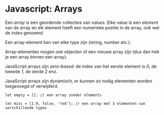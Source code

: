 # Javascript: Arrays

Een *array* is een geordende collecties van *values*. Elke value is een *element* van de array en elk element heeft een numerieke positie in de array, ook wel de *index* genoemd.

Een array-element kan van elke type zijn (string, number etc.).

Array-elementen mogen ook objecten of een nieuwe array zijn (dus dan heb je een array binnen een array). 

JavaScript arrays zijn *zero-based*: de index van het eerste element is *0*, de tweede *1*, de derde *2* enz.

JavaScript arrays zijn dynamisch, er kunnen zo nodig elementen worden toegevoegd of verwijderd. 

````
let empty = []; // een array zonder elements

let misc = [1.9, false, 'red']; // een array met 3 elementen van verschillende types

````